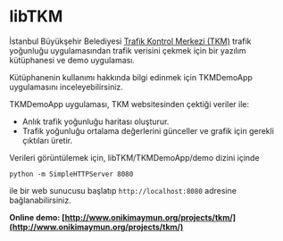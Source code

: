 # libTKM

İstanbul Büyükşehir Belediyesi [Trafik Kontrol Merkezi (TKM)](http://tkm.ibb.gov.tr)  trafik yoğunluğu uygulamasından trafik verisini çekmek için bir yazılım kütüphanesi ve demo uygulaması.

Kütüphanenin kullanımı hakkında bilgi edinmek için TKMDemoApp uygulamasını inceleyebilirsiniz. 

TKMDemoApp uygulaması, TKM websitesinden çektiği veriler ile:
- Anlık trafik yoğunluğu haritası oluşturur.
- Trafik yoğunluğu ortalama değerlerini günceller ve grafik için gerekli çıktıları üretir. 

Verileri görüntülemek için, libTKM/TKMDemoApp/demo dizini içinde
```
python -m SimpleHTTPServer 8080
```
ile bir web sunucusu başlatıp <code>http://localhost:8080</code> adresine bağlanabilirsiniz.

<strong>Online demo: [http://www.onikimaymun.org/projects/tkm/](http://www.onikimaymun.org/projects/tkm/)</strong>


